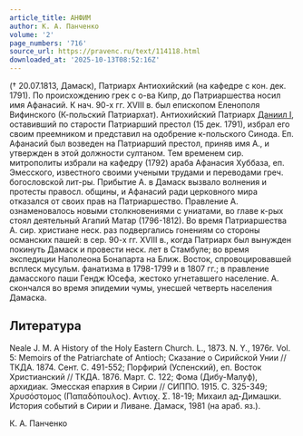 ```yaml
---
article_title: АНФИМ
author: К. А. Панченко
volume: '2'
page_numbers: '716'
source_url: https://pravenc.ru/text/114118.html
downloaded_at: '2025-10-13T08:52:16Z'
---
```


(† 20.07.1813, Дамаск), Патриарх Антиохийский (на кафедре с кон. дек. 1791). По происхождению грек с о-ва Кипр, до Патриаршества носил имя Афанасий. К нач. 90-х гг. XVIII в. был епископом Еленополя Вифинского (К-польский Патриархат). Антиохийский Патриарх [Даниил I](<https://pravenc.ru/text/Даниил I.html>), оставивший по старости Патриарший престол (15 дек. 1791), избрал его своим преемником и представил на одобрение к-польского Синода. Еп. Афанасий был возведен на Патриарший престол, приняв имя А., и утвержден в этой должности султаном. Тем временем сир. митрополиты избрали на кафедру (1792) араба Афанасия Хуббаза, еп. Эмесского, известного своими учеными трудами и переводами греч. богословской лит-ры. Прибытие А. в Дамаск вызвало волнения и протесты правосл. общины, и Афанасий ради церковного мира отказался от своих прав на Патриаршество. Правление А. ознаменовалось новыми столкновениями с униатами, во главе к-рых стоял деятельный Агапий Матар (1796-1812). Во время Патриаршества А. сир. христиане неск. раз подвергались гонениям со стороны османских пашей: в сер. 90-х гг. XVIII в., когда Патриарх был вынужден покинуть Дамаск и провести неск. лет в Стамбуле; во время экспедиции Наполеона Бонапарта на Ближ. Восток, спровоцировавшей всплеск мусульм. фанатизма в 1798-1799 и в 1807 гг.; в правление дамасского паши Гендж Юсефа, жестоко угнетавшего население. А. скончался во время эпидемии чумы, унесшей четверть населения Дамаска.

## Литература

Neale J. M. A History of the Holy Eastern Church. L., 1873. N. Y., 1976r. Vol. 5: Memoirs of the Patriarchate of Antioch; Сказание о Сирийской Унии // ТКДА. 1874. Сент. С. 491-552; Порфирий (Успенский), еп. Восток Христианский // ТКДА. 1876. Март. С. 122; Фома (Дибу-Малуф), архидиак. Эмесская епархия в Сирии // СИППО. 1915. С. 325-349; Χρυσόστομος (Παπαδόπουλος). ̓Αντιοχ. Σ. 18-19; Михаил ад-Димашки. История событий в Сирии и Ливане. Дамаск, 1981 (на араб. яз.).

К. А. Панченко
